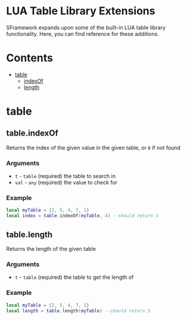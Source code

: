 # LUA Table Library Extensions
SFramework expands upon some of the built-in LUA table library functionality.  Here, you can find reference for these additions.

# Contents
- [table](#table)
  - [indexOf](#tableindexof)
  - [length](#tablelength)
  
# table

## table.indexOf
Returns the index of the given value in the given table, or `0` if not found
### Arguments
- `t` - `table` (required) the table to search in
- `val` - `any` (required) the value to check for
### Example
```lua
local myTable = {2, 5, 4, 7, 1}
local index = table.indexOf(myTable, 4) --should return 3
```

## table.length
Returns the length of the given table
### Arguments
- `t` - `table` (required) the table to get the length of
### Example
```lua
local myTable = {2, 5, 4, 7, 1}
local length = table.length(myTable) --should return 5
```

